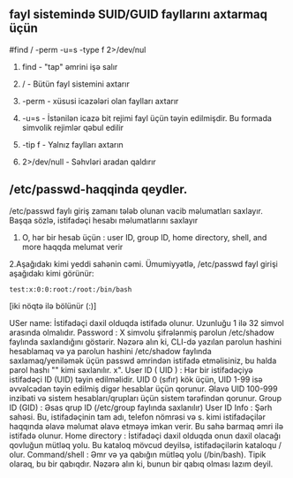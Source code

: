## fayl sistemində SUID/GUID fayllarını axtarmaq üçün

#find / -perm -u=s -type f 2>/dev/nul

1. find - "tap" əmrini işə salır

2. / - Bütün fayl sistemini axtarır

3. -perm - xüsusi icazələri olan faylları axtarır

4. -u=s - İstənilən icazə bit rejimi fayl üçün təyin edilmişdir. Bu formada simvolik rejimlər qəbul edilir

5. -tip f - Yalnız faylları axtarın

6. 2>/dev/null - Səhvləri aradan qaldırır


## /etc/passwd-haqqinda qeydler.


/etc/passwd faylı giriş zamanı tələb olunan vacib məlumatları saxlayır. Başqa sözlə, istifadəçi hesabı məlumatlarını saxlayır

1. O, hər bir hesab üçün : user ID, group ID, home directory, shell, and more haqqda melumat verir

2.Aşağıdakı kimi yeddi sahənin cəmi. Ümumiyyətlə, /etc/passwd fayl girişi aşağıdakı kimi görünür:

    test:x:0:0:root:/root:/bin/bash

[iki nöqtə ilə bölünür (:)]

USer name: İstifadəçi daxil olduqda istifadə olunur. Uzunluğu 1 ilə 32 simvol arasında olmalıdır.
Password : X simvolu şifrələnmiş parolun /etc/shadow faylında saxlandığını göstərir. Nəzərə alın ki, CLI-də yazılan parolun hashini hesablamaq və ya parolun hashini /etc/shadow faylında saxlamaq/yeniləmək üçün passwd əmrindən istifadə etməlisiniz, bu halda parol hashı "" kimi saxlanılır. x".
User ID ( UID ) : Hər bir istifadəçiyə istifadəçi ID (UID) təyin edilməlidir. UID 0 (sıfır) kök üçün, UID 1-99 isə əvvəlcədən təyin edilmiş digər hesablar üçün qorunur. Əlavə UID 100-999 inzibati və sistem hesabları/qrupları üçün sistem tərəfindən qorunur.
Group ID (GID) : Əsas qrup ID (/etc/group faylında saxlanılır)
User ID Info : Şərh sahəsi. Bu, istifadəçinin tam adı, telefon nömrəsi və s. kimi istifadəçilər haqqında əlavə məlumat əlavə etməyə imkan verir. Bu sahə barmaq əmri ilə istifadə olunur.
Home directory : İstifadəçi daxil olduqda onun daxil olacağı qovluğun mütləq yolu. Bu kataloq mövcud deyilsə, istifadəçilərin kataloqu / olur.
Command/shell : Əmr və ya qabığın mütləq yolu (/bin/bash). Tipik olaraq, bu bir qabıqdır. Nəzərə alın ki, bunun bir qabıq olması lazım deyil.
